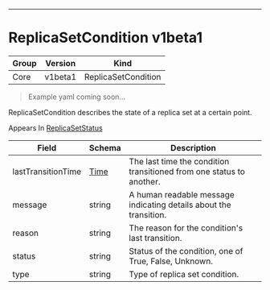 

-----------
# ReplicaSetCondition v1beta1

Group        | Version     | Kind
------------ | ---------- | -----------
Core | v1beta1 | ReplicaSetCondition







> Example yaml coming soon...


ReplicaSetCondition describes the state of a replica set at a certain point.

<aside class="notice">
Appears In <a href="#replicasetstatus-v1beta1">ReplicaSetStatus</a> </aside>

Field        | Schema     | Description
------------ | ---------- | -----------
lastTransitionTime | [Time](#time-unversioned) | The last time the condition transitioned from one status to another.
message | string | A human readable message indicating details about the transition.
reason | string | The reason for the condition's last transition.
status | string | Status of the condition, one of True, False, Unknown.
type | string | Type of replica set condition.






